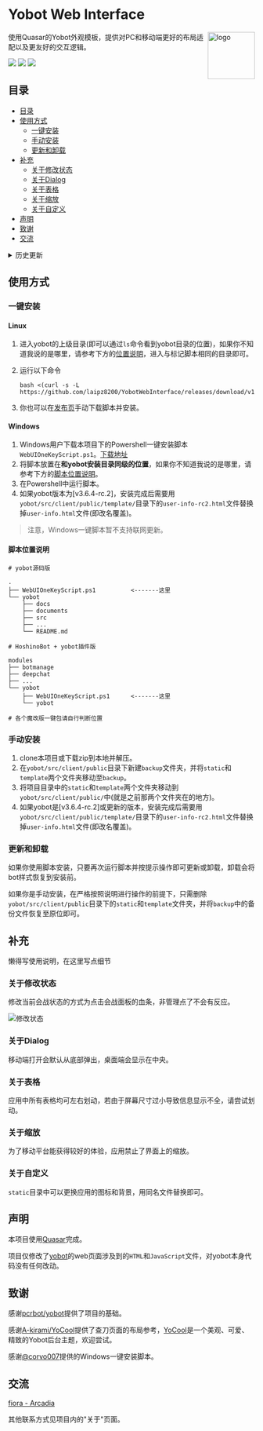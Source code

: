 # Yobot Web Interface

<img align="right" src="https://cdn.quasar.dev/app-icons/favicon-96x96.png" alt="logo" width="96px" />

使用Quasar的Yobot外观模板，提供对PC和移动端更好的布局适配以及更友好的交互逻辑。

<img src="https://img.shields.io/badge/Quasar_version-v1.13.1-lightgreen"/> <img src="https://img.shields.io/badge/Yobot_version-3.6.4-lightgrey" /> <img src="https://img.shields.io/badge/built_by---LAN---9cf"/>

## 目录

- [目录](#目录)
- [使用方式](#使用方式)
  - [一键安装](#一键安装)
  - [手动安装](#手动安装)
  - [更新和卸载](#更新和卸载)
- [补充](#补充)
  - [关于修改状态](#关于修改状态)
  - [关于Dialog](#关于dialog)
  - [关于表格](#关于表格)
  - [关于缩放](#关于缩放)
  - [关于自定义](#关于自定义)
- [声明](#声明)
- [致谢](#致谢)
- [交流](#交流)

<details>
<summary>历史更新</summary>

2020/10/31

- 追加了`均值偏差`的统计入口。
- 所有统计页面修改为在新选项卡打开。
- 因为版本更替，修改了安装脚本中的说明文字。
- `说明`页信息更新。
    
2020/8/27

- 对`查刀`和`记录`页面的表格进行优化，具体改变如下：
  - 移动端`查刀`表格新增显示成员当日总伤害。![mobile_damage](https://ihs.arcadia.cool/laipz8200/H86Y0V.png?x-oss-process=style/zip)
  - 桌面端`查刀`表格新增`第一刀`、`第二刀`、`第三刀`、`造成伤害`四列，其中尾刀和补时刀伤害算为一刀，可在详情部分分别查看。![desktop_progress](https://ihs.arcadia.cool/laipz8200/eF670A.png?x-oss-process=style/zip)
  - 桌面端`记录`表格新增`第一刀`、`第二刀`、`第三刀`。![desktop_user](https://ihs.arcadia.cool/laipz8200/l5Fz5C.png?x-oss-process=style/zip)
  - 以上所有新增列均支持排序。

> 使用Linux一键脚本安装的用户可以直接使用脚本的`更新`功能进行更新。

2020/8/26

- 添加对yobot\[v3.6.4-rc.2\]版本的支持
- 添加了Linux一键安装脚本

![linux_script](https://ihs.arcadia.cool/laipz8200/JwbWar.png?x-oss-process=style/zip)

2020/8/25

- 添加Windows一键安装脚本

2020/8/21

- 更新了公会管理和成员管理页面

![group-manager](https://ihs.arcadia.cool/laipz8200/dWulAj.png?x-oss-process=style/zip)

- 更新了对linux用户更加友好的安装脚本

![shell](https://ihs.arcadia.cool/laipz8200/Screen%20Shot%202020-08-21%20at%2011.28.57%20PM.png?x-oss-process=style/zip)
</details>

## 使用方式

### 一键安装

#### Linux

1. 进入yobot的上级目录(即可以通过`ls`命令看到yobot目录的位置)，如果你不知道我说的是哪里，请参考下方的[位置说明](#脚本位置说明)，进入与标记脚本相同的目录即可。
2. 运行以下命令

    ```shell
    bash <(curl -s -L https://github.com/laipz8200/YobotWebInterface/releases/download/v1.1/WebUIOneKeyScript.sh)
    ```

3. 你也可以在[发布页](https://github.com/laipz8200/YobotWebInterface/releases)手动下载脚本并安装。

#### Windows

1. Windows用户下载本项目下的Powershell一键安装脚本`WebUIOneKeyScript.ps1`。[下载地址](https://github.com/laipz8200/YobotWebInterface/releases)
2. 将脚本放置在**和yobot安装目录同级的位置**，如果你不知道我说的是哪里，请参考下方的[脚本位置说明](#脚本位置说明)。
3. 在Powershell中运行脚本。
4. 如果yobot版本为[v3.6.4-rc.2]，安装完成后需要用`yobot/src/client/public/template/`目录下的`user-info-rc2.html`文件替换掉`user-info.html`文件(即改名覆盖)。

> 注意，Windows一键脚本暂不支持联网更新。

#### 脚本位置说明

```shell
# yobot源码版

.
├── WebUIOneKeyScript.ps1          <-------这里
└── yobot
    ├── docs
    ├── documents
    ├── src
    ├── ...
    └── README.md

# HoshinoBot + yobot插件版

modules
├── botmanage
├── deepchat
├── ...
└── yobot
    ├── WebUIOneKeyScript.ps1      <-------这里
    └── yobot

# 各个魔改版一键包请自行判断位置

```

### 手动安装

1. clone本项目或下载zip到本地并解压。
2. 在`yobot/src/client/public`目录下新建`backup`文件夹，并将`static`和`template`两个文件夹移动至`backup`。
3. 将项目目录中的`static`和`template`两个文件夹移动到`yobot/src/client/public/`中(就是之前那两个文件夹在的地方)。
4. 如果yobot是[v3.6.4-rc.2]或更新的版本，安装完成后需要用`yobot/src/client/public/template/`目录下的`user-info-rc2.html`文件替换掉`user-info.html`文件(即改名覆盖)。

### 更新和卸载

如果你使用脚本安装，只要再次运行脚本并按提示操作即可更新或卸载，卸载会将bot样式恢复到安装前。

如果你是手动安装，在严格按照说明进行操作的前提下，只需删除`yobot/src/client/public`目录下的`static`和`template`文件夹，并将`backup`中的备份文件恢复至原位即可。

## 补充

懒得写使用说明，在这里写点细节

### 关于修改状态

修改当前会战状态的方式为点击会战面板的血条，非管理点了不会有反应。

![修改状态](https://ihs.arcadia.cool/laipz8200/Screen%20Shot%202020-08-16%20at%206.08.55%20PM.png?x-oss-process=style/zip)

### 关于Dialog

移动端打开会默认从底部弹出，桌面端会显示在中央。

### 关于表格

应用中所有表格均可左右划动，若由于屏幕尺寸过小导致信息显示不全，请尝试划动。

### 关于缩放

为了移动平台能获得较好的体验，应用禁止了界面上的缩放。

### 关于自定义

`static`目录中可以更换应用的图标和背景，用同名文件替换即可。

## 声明

本项目使用[Quasar](https://quasar.dev/)完成。

项目仅修改了[yobot](https://yobot.win/)的web页面涉及到的`HTML`和`JavaScript`文件，对yobot本身代码没有任何改动。

## 致谢

感谢[pcrbot/yobot](https://github.com/pcrbot/yobot)提供了项目的基础。

感谢[A-kirami/YoCool](https://github.com/A-kirami/YoCool)提供了查刀页面的布局参考，[YoCool](https://github.com/A-kirami/YoCool)是一个美观、可爱、精致的Yobot后台主题，欢迎尝试。

感谢[@corvo007](https://github.com/corvo007)提供的Windows一键安装脚本。

## 交流

[fiora - Arcadia](https://fiora.arcadia.cool/)

其他联系方式见项目内的"关于"页面。
